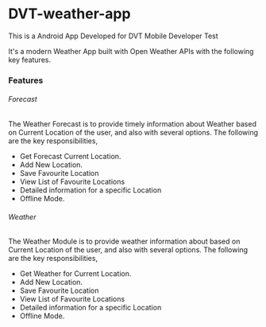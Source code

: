 # DVT-weather-app

This is a Android App Developed for DVT Mobile Developer Test

It's a modern Weather App built with Open Weather APIs with the following key features.

### Features

###### Forecast

The Weather Forecast is to provide timely information about Weather based on Current Location of the
user, and also with several options.
The following are the key responsibilities,

* Get Forecast Current Location.
* Add New Location.
* Save Favourite Location
* View List of Favourite Locations
* Detailed information for a specific Location
* Offline Mode.

###### Weather

The Weather Module is to provide weather information about based on Current Location of the
user, and also with several options.
The following are the key responsibilities,

* Get Weather for Current Location.
* Add New Location.
* Save Favourite Location
* View List of Favourite Locations
* Detailed information for a specific Location
* Offline Mode.
